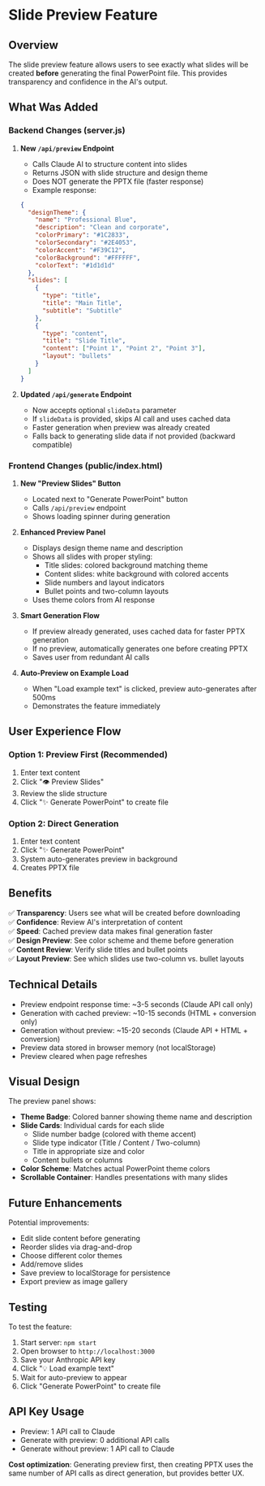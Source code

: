 # Slide Preview Feature

## Overview
The slide preview feature allows users to see exactly what slides will be created **before** generating the final PowerPoint file. This provides transparency and confidence in the AI's output.

## What Was Added

### Backend Changes (server.js)

1. **New `/api/preview` Endpoint**
   - Calls Claude AI to structure content into slides
   - Returns JSON with slide structure and design theme
   - Does NOT generate the PPTX file (faster response)
   - Example response:
   ```json
   {
     "designTheme": {
       "name": "Professional Blue",
       "description": "Clean and corporate",
       "colorPrimary": "#1C2833",
       "colorSecondary": "#2E4053",
       "colorAccent": "#F39C12",
       "colorBackground": "#FFFFFF",
       "colorText": "#1d1d1d"
     },
     "slides": [
       {
         "type": "title",
         "title": "Main Title",
         "subtitle": "Subtitle"
       },
       {
         "type": "content",
         "title": "Slide Title",
         "content": ["Point 1", "Point 2", "Point 3"],
         "layout": "bullets"
       }
     ]
   }
   ```

2. **Updated `/api/generate` Endpoint**
   - Now accepts optional `slideData` parameter
   - If `slideData` is provided, skips AI call and uses cached data
   - Faster generation when preview was already created
   - Falls back to generating slide data if not provided (backward compatible)

### Frontend Changes (public/index.html)

1. **New "Preview Slides" Button**
   - Located next to "Generate PowerPoint" button
   - Calls `/api/preview` endpoint
   - Shows loading spinner during generation

2. **Enhanced Preview Panel**
   - Displays design theme name and description
   - Shows all slides with proper styling:
     - Title slides: colored background matching theme
     - Content slides: white background with colored accents
     - Slide numbers and layout indicators
     - Bullet points and two-column layouts
   - Uses theme colors from AI response

3. **Smart Generation Flow**
   - If preview already generated, uses cached data for faster PPTX generation
   - If no preview, automatically generates one before creating PPTX
   - Saves user from redundant AI calls

4. **Auto-Preview on Example Load**
   - When "Load example text" is clicked, preview auto-generates after 500ms
   - Demonstrates the feature immediately

## User Experience Flow

### Option 1: Preview First (Recommended)
1. Enter text content
2. Click "👁️ Preview Slides"
3. Review the slide structure
4. Click "✨ Generate PowerPoint" to create file

### Option 2: Direct Generation
1. Enter text content
2. Click "✨ Generate PowerPoint"
3. System auto-generates preview in background
4. Creates PPTX file

## Benefits

✅ **Transparency**: Users see what will be created before downloading  
✅ **Confidence**: Review AI's interpretation of content  
✅ **Speed**: Cached preview data makes final generation faster  
✅ **Design Preview**: See color scheme and theme before generation  
✅ **Content Review**: Verify slide titles and bullet points  
✅ **Layout Preview**: See which slides use two-column vs. bullet layouts  

## Technical Details

- Preview endpoint response time: ~3-5 seconds (Claude API call only)
- Generation with cached preview: ~10-15 seconds (HTML + conversion only)
- Generation without preview: ~15-20 seconds (Claude API + HTML + conversion)
- Preview data stored in browser memory (not localStorage)
- Preview cleared when page refreshes

## Visual Design

The preview panel shows:
- **Theme Badge**: Colored banner showing theme name and description
- **Slide Cards**: Individual cards for each slide
  - Slide number badge (colored with theme accent)
  - Slide type indicator (Title / Content / Two-column)
  - Title in appropriate size and color
  - Content bullets or columns
- **Color Scheme**: Matches actual PowerPoint theme colors
- **Scrollable Container**: Handles presentations with many slides

## Future Enhancements

Potential improvements:
- Edit slide content before generating
- Reorder slides via drag-and-drop
- Choose different color themes
- Add/remove slides
- Save preview to localStorage for persistence
- Export preview as image gallery

## Testing

To test the feature:
1. Start server: `npm start`
2. Open browser to `http://localhost:3000`
3. Save your Anthropic API key
4. Click "💡 Load example text"
5. Wait for auto-preview to appear
6. Click "Generate PowerPoint" to create file

## API Key Usage

- Preview: 1 API call to Claude
- Generate with preview: 0 additional API calls
- Generate without preview: 1 API call to Claude

**Cost optimization**: Generating preview first, then creating PPTX uses the same number of API calls as direct generation, but provides better UX.

